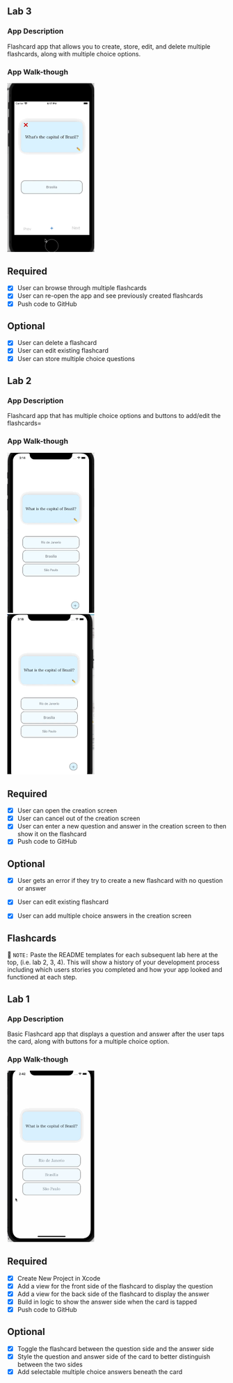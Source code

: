 ## Lab 3

### App Description
Flashcard app that allows you to create, store, edit, and delete multiple flashcards, along with multiple choice options.

### App Walk-though
<img src="https://github.com/mayakuzak/Flashcards/raw/main/lab3.gif" width=200><br>

## Required
- [X] User can browse through multiple flashcards
- [X] User can re-open the app and see previously created flashcards
- [X] Push code to GitHub
## Optional
- [X] User can delete a flashcard
- [X] User can edit existing flashcard
- [X] User can store multiple choice questions

## Lab 2

### App Description
Flashcard app that has multiple choice options and buttons to add/edit the flashcards=

### App Walk-though
<img src="https://github.com/mayakuzak/Flashcards/raw/main/lab2gif.gif" width=200><br>
<img src="https://github.com/mayakuzak/Flashcards/raw/main/lab2pt2.gif" width=200><br>

## Required
- [X] User can open the creation screen
- [X] User can cancel out of the creation screen
- [X] User can enter a new question and answer in the creation screen to then show it on the flashcard
- [X] Push code to GitHub
## Optional
- [X] User gets an error if they try to create a new flashcard with no question or answer
- [X] User can edit existing flashcard
- [X] User can add multiple choice answers in the creation screen



## Flashcards

📝 `NOTE:` Paste the README templates for each subsequent lab here at the top, (i.e. lab 2, 3, 4). This will show a history of your development process including which users stories you completed and how your app looked and functioned at each step.

## Lab 1

### App Description
Basic Flashcard app that displays a question and answer after the user taps the card, along with buttons for a multiple choice option.

### App Walk-though

<img src="https://github.com/mayakuzak/Flashcards/raw/main/Lab1.gif" width=200><br>


## Required
- [x] Create New Project in Xcode
- [x] Add a view for the front side of the flashcard to display the question
- [x] Add a view for the back side of the flashcard to display the answer
- [x] Build in logic to show the answer side when the card is tapped
- [x] Push code to GitHub
## Optional
- [x] Toggle the flashcard between the question side and the answer side
- [x] Style the question and answer side of the card to better distinguish between the two sides
- [x] Add selectable multiple choice answers beneath the card
